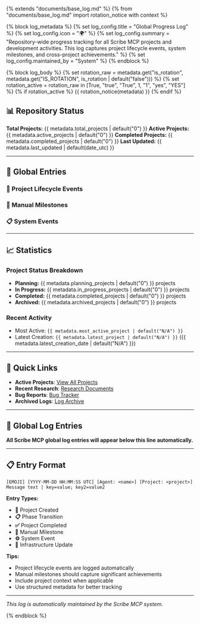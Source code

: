 {% extends "documents/base_log.md" %}
{% from "documents/base_log.md" import rotation_notice with context %}

{% block log_metadata %}
{% set log_config.title = "Global Progress Log" %}
{% set log_config.icon = "🌍" %}
{% set log_config.summary = "Repository-wide progress tracking for all Scribe MCP projects and development activities. This log captures project lifecycle events, system milestones, and cross-project achievements." %}
{% set log_config.maintained_by = "System" %}
{% endblock %}

{% block log_body %}
{% set rotation_raw = metadata.get("is_rotation", metadata.get("IS_ROTATION", is_rotation | default("false"))) %}
{% set rotation_active = rotation_raw in [True, "true", "True", 1, "1", "yes", "YES"] %}
{% if rotation_active %}
{{ rotation_notice(metadata) }}
{% endif %}

## 📊 Repository Status
**Total Projects:** {{ metadata.total_projects | default("0") }}
**Active Projects:** {{ metadata.active_projects | default("0") }}
**Completed Projects:** {{ metadata.completed_projects | default("0") }}
**Last Updated:** {{ metadata.last_updated | default(date_utc) }}

---

## 📜 Global Entries

### 🚀 Project Lifecycle Events

### 🎯 Manual Milestones

### 📋 System Events

---

## 📈 Statistics

### Project Status Breakdown
- **Planning:** {{ metadata.planning_projects | default("0") }} projects
- **In Progress:** {{ metadata.in_progress_projects | default("0") }} projects
- **Completed:** {{ metadata.completed_projects | default("0") }} projects
- **Archived:** {{ metadata.archived_projects | default("0") }} projects

### Recent Activity
- Most Active: `{{ metadata.most_active_project | default("N/A") }}`
- Latest Creation: `{{ metadata.latest_project | default("N/A") }}` ({{ metadata.latest_creation_date | default("N/A") }})

---

## 🔗 Quick Links
- **Active Projects**: [View All Projects](../dev_plans/)
- **Recent Research**: [Research Documents](../dev_plans/*/research/)
- **Bug Reports**: [Bug Tracker](../bugs/)
- **Archived Logs**: [Log Archive](archived_global_logs/)

---

## 📝 Global Log Entries

**All Scribe MCP global log entries will appear below this line automatically.**

---

## 📋 Entry Format
```
[EMOJI] [YYYY-MM-DD HH:MM:SS UTC] [Agent: <name>] [Project: <project>] Message text | key=value; key2=value2
```

**Entry Types:**
- **🚀** Project Created
- **📋** Phase Transition
- **✅** Project Completed
- **🎯** Manual Milestone
- **⚙️** System Event
- **🔧** Infrastructure Update

**Tips:**
- Project lifecycle events are logged automatically
- Manual milestones should capture significant achievements
- Include project context when applicable
- Use structured metadata for better tracking

---

*This log is automatically maintained by the Scribe MCP system.*

{% endblock %}
